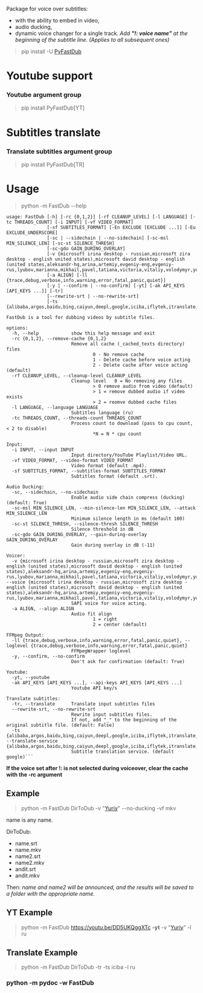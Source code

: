 Package for voice over subtitles:

* with the ability to embed in video,
* audio ducking,
* dynamic voice changer for a single track. _Add **"!: voice name"** at the beginning of the subtitle line. (Applies to
  all
  subsequent ones)_

> pip install -U [PyFastDub](https://pypi.org/project/PyFastDub/)

# Youtube support

### Youtube argument group

> pip install PyFastDub[YT]

# Subtitles translate

### Translate subtitles argument group

> pip install PyFastDub[TR]

# Usage

> python -m FastDub --help

```
usage: FastDub [-h] [-rc {0,1,2}] [-rf CLEANUP_LEVEL] [-l LANGUAGE] [-tc THREADS_COUNT] [-i INPUT] [-vf VIDEO_FORMAT]
               [-sf SUBTITLES_FORMAT] [-En EXCLUDE [EXCLUDE ...]] [-Eu EXCLUDE_UNDERSCORE]
               [-sc | --sidechain | --no-sidechain] [-sc-msl MIN_SILENCE_LEN] [-sc-st SILENCE_THRESH]
               [-sc-gdo GAIN_DURING_OVERLAY]
               [-v {microsoft irina desktop - russian,microsoft zira desktop - english united states),microsoft david desktop - english (united states,aleksandr-hq,arina,artemiy,evgeniy-eng,evgeniy-rus,lyubov,marianna,mikhail,pavel,tatiana,victoria,vitaliy,volodymyr,yuriy}]
               [-a ALIGN] [-ll {trace,debug,verbose,info,warning,error,fatal,panic,quiet}]
               [-y | --confirm | --no-confirm] [-yt] [-ak API_KEYS [API_KEYS ...]] [-tr]
               [--rewrite-srt | --no-rewrite-srt]
               [-ts {alibaba,argos,baidu,bing,caiyun,deepl,google,iciba,iflytek,itranslate,papago,reverso,sogou,tencent,translateCom,utibet,yandex,youdao}]

FastDub is a tool for dubbing videos by subtitle files.

options:
  -h, --help            show this help message and exit
  -rc {0,1,2}, --remove-cache {0,1,2}
                        Remove all cache (_cached_texts directory) files
                                0 - No remove cache
                                1 - Delete cache before voice acting
                                2 - Delete cache after voice acting (default)
  -rf CLEANUP_LEVEL, --cleanup-level CLEANUP_LEVEL
                        Cleanup level   0 = No removing any files
                                > 0 remove audio from video (default)
                                > 1 = remove dubbed audio if video exists
                                > 2 = reomve dubbed cache files
  -l LANGUAGE, --language LANGUAGE
                        Subtitles language (ru)
  -tc THREADS_COUNT, --threads-count THREADS_COUNT
                        Process count to download (pass to cpu count, < 2 to disable)
                                *N = N * cpu count

Input:
  -i INPUT, --input INPUT
                        Input directory/YouTube Playlist/Video URL.
  -vf VIDEO_FORMAT, --video-format VIDEO_FORMAT
                        Video format (default .mp4).
  -sf SUBTITLES_FORMAT, --subtitles-format SUBTITLES_FORMAT
                        Subtitles format (default .srt).

Audio Ducking:
  -sc, --sidechain, --no-sidechain
                        Enable audio side chain compress (ducking) (default: True)
  -sc-msl MIN_SILENCE_LEN, --min-silence-len MIN_SILENCE_LEN, --attack MIN_SILENCE_LEN
                        Minimum silence length in ms (default 100)
  -sc-st SILENCE_THRESH, --silence-thresh SILENCE_THRESH
                        Silence threshold in dB
  -sc-gdo GAIN_DURING_OVERLAY, --gain-during-overlay GAIN_DURING_OVERLAY
                        Gain during overlay in dB (-11)

Voicer:
  -v {microsoft irina desktop - russian,microsoft zira desktop - english (united states),microsoft david desktop - english (united states),aleksandr-hq,arina,artemiy,evgeniy-eng,evgeniy-rus,lyubov,marianna,mikhail,pavel,tatiana,victoria,vitaliy,volodymyr,yuriy}, --voice {microsoft irina desktop - russian,microsoft zira desktop - english (united states),microsoft david desktop - english (united states),aleksandr-hq,arina,artemiy,evgeniy-eng,evgeniy-rus,lyubov,marianna,mikhail,pavel,tatiana,victoria,vitaliy,volodymyr,yuriy}
                        SAPI voice for voice acting.
  -a ALIGN, --align ALIGN
                        Audio fit align
                                1 = right
                                2 = center (default)

FFMpeg Output:
  -ll {trace,debug,verbose,info,warning,error,fatal,panic,quiet}, --loglevel {trace,debug,verbose,info,warning,error,fatal,panic,quiet}
                        FFMpegWrapper loglevel
  -y, --confirm, --no-confirm
                        Don't ask for confirmation (default: True)

Youtube:
  -yt, --youtube
  -ak API_KEYS [API_KEYS ...], --api-keys API_KEYS [API_KEYS ...]
                        Youtube API key/s

Translate subtitles:
  -tr, --translate      Translate input subtitles files
  --rewrite-srt, --no-rewrite-srt
                        Rewrite input subtitles files.
                        If not, add "_" to the beginning of the original subtitle file. (default: False)
  -ts {alibaba,argos,baidu,bing,caiyun,deepl,google,iciba,iflytek,itranslate,papago,reverso,sogou,tencent,translateCom,utibet,yandex,youdao}, --translate-service {alibaba,argos,baidu,bing,caiyun,deepl,google,iciba,iflytek,itranslate,papago,reverso,sogou,tencent,translateCom,utibet,yandex,youdao}
                        Subtitle translation service. (default google)```
```

**If the voice set after !: is not selected during voiceover, clear the cache with the -rc argument**

## Example

> python -m FastDub DirToDub -v "[Yuriy](https://rhvoice.su/downloads/?voice=yuriy&type=sapi)" --no-ducking -vf mkv

name is any name.

DirToDub:

- name.srt
- name.mkv
- name2.srt
- name2.mkv
- andit.srt
- andit.mkv

Then:
_name and name2 will be announced, and the results will be saved to a folder with the appropriate name._

## YT Example

> python -m FastDub https://youtu.be/DD5UKQggXTc **-yt**
> -v "[Yuriy](https://rhvoice.su/downloads/?voice=yuriy&type=sapi)"
> -l ru

## Translate Example

> python -m FastDub DirToDub -tr -ts iciba -l ru

### python -m pydoc -w FastDub
